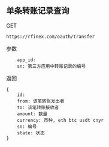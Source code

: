 ## 单条转账记录查询

GET

`
https://rfinex.com/oauth/transfer
`

参数

```
	app_id: 
	sn: 第三方应用中转账记录的编号
```

返回

```
{
	id: 
	from: 该笔转账发出者
	to: 该笔转账接收者
	amount: 数量
	currency: 币种, eth btc usdt cnyr
	sn: 编号
	state: 状态
}
```